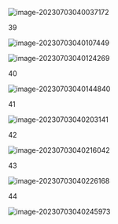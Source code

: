 ![image-20230703040037172](https://image-1302263000.cos.ap-nanjing.myqcloud.com/typora/image-20230703040037172.png)

39

![image-20230703040107449](https://image-1302263000.cos.ap-nanjing.myqcloud.com/typora/image-20230703040107449.png)

![image-20230703040124269](https://image-1302263000.cos.ap-nanjing.myqcloud.com/typora/image-20230703040124269.png)



40

![image-20230703040144840](https://image-1302263000.cos.ap-nanjing.myqcloud.com/typora/image-20230703040144840.png)



41

![image-20230703040203141](https://image-1302263000.cos.ap-nanjing.myqcloud.com/typora/image-20230703040203141.png)



42

![image-20230703040216042](https://image-1302263000.cos.ap-nanjing.myqcloud.com/typora/image-20230703040216042.png)



43

![image-20230703040226168](https://image-1302263000.cos.ap-nanjing.myqcloud.com/typora/image-20230703040226168.png)





44

![image-20230703040245973](https://image-1302263000.cos.ap-nanjing.myqcloud.com/typora/image-20230703040245973.png)
